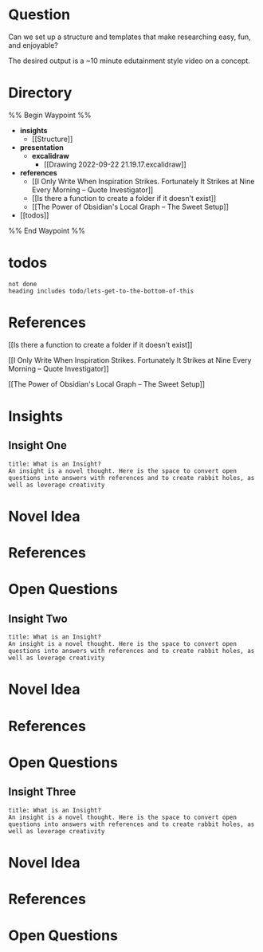 # Question

Can we set up a structure and templates that make researching easy, fun, and enjoyable?

The desired output is a ~10 minute edutainment style video on a concept.

# Directory

%% Begin Waypoint %%
- **insights**
	- [[Structure]]
- **presentation**
	- **excalidraw**
		- [[Drawing 2022-09-22 21.19.17.excalidraw]]
- **references**
	- [[I Only Write When Inspiration Strikes. Fortunately It Strikes at Nine Every Morning – Quote Investigator]]
	- [[Is there a function to create a folder if it doesn't exist]]
	- [[The Power of Obsidian's Local Graph – The Sweet Setup]]
- [[todos]]

%% End Waypoint %%

# todos
```tasks
not done
heading includes todo/lets-get-to-the-bottom-of-this
```

# References

[[Is there a function to create a folder if it doesn't exist]]

[[I Only Write When Inspiration Strikes. Fortunately It Strikes at Nine Every Morning – Quote Investigator]]

[[The Power of Obsidian's Local Graph – The Sweet Setup]]

# Insights

## Insight One

```ad-note 
title: What is an Insight?
An insight is a novel thought. Here is the space to convert open questions into answers with references and to create rabbit holes, as well as leverage creativity
```

# Novel Idea

# References

# Open Questions

## Insight Two

```ad-note 
title: What is an Insight?
An insight is a novel thought. Here is the space to convert open questions into answers with references and to create rabbit holes, as well as leverage creativity
```

# Novel Idea

# References

# Open Questions

## Insight Three

```ad-note 
title: What is an Insight?
An insight is a novel thought. Here is the space to convert open questions into answers with references and to create rabbit holes, as well as leverage creativity
```

# Novel Idea

# References

# Open Questions